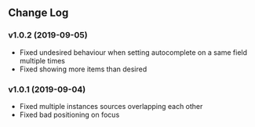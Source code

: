 ## Change Log

### v1.0.2 (2019-09-05)
- Fixed undesired behaviour when setting autocomplete on a same field multiple times
- Fixed showing more items than desired

### v1.0.1 (2019-09-04)
- Fixed multiple instances sources overlapping each other
- Fixed bad positioning on focus
